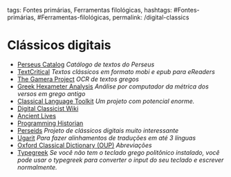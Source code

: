 tags: Fontes primárias, Ferramentas filológicas, 
hashtags: #Fontes-primárias, #Ferramentas-filológicas, 
permalink: /digital-classics

# Clássicos digitais  
  
- [Perseus Catalog](https://catalog.perseus.org/browse) *Catálogo de textos do Perseus*  
- [TextCritical](https://textcritical.net/) *Textos clássicos em formato mobi e epub para eReaders*  
- [The Gamera Project](https://gamera.informatik.hsnr.de/addons/greekocr4gamera/index.html) *OCR de textos gregos*  
- [Greek Hexameter Analysis](http://www.thesaurus.flf.vu.lt/eiledara/index.php) *Análise por computador da métrica dos versos em grego antigo*  
- [Classical Language Toolkit](http://docs.cltk.org/en/latest/index.html) *Um projeto com potencial enorme.*  
- [Digital Classicist Wiki](https://wiki.digitalclassicist.org/Category:Projects)  
- [Ancient Lives](https://www.ancientlives.org)
- [Programming Historian](https://programminghistorian.org)  
- [Perseids](https://www.perseids.org) *Projeto de clássicos digitais muito interessante*  
- [Ugarit](http://ugarit.ialigner.com) *Para fazer alinhamentos de traduções em até 3 línguas*  
- [Oxford Classical Dictionary (OUP)](https://oxfordre.com/classics/browse?t0=ORE_CLA:REFCLA018) *Abreviações*   
- [Typegreek](http://www.typegreek.com/) *Se você não tem o teclado grego politônico instalado, você pode usar o typegreek para converter o input do seu teclado e escrever normalmente.* <!--Indicação do George Matias.-->  


